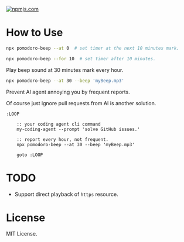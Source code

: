 [![npmjs.com](https://img.shields.io/npm/v/pomodoro-beep)](https://www.npmjs.com/package/pomodoro-beep)



# How to Use

```sh
npx pomodoro-beep --at 0  # set timer at the next 10 minutes mark.
```

```sh
npx pomodoro-beep --for 10  # set timer after 10 minutes.
```


Play beep sound at 30 minutes mark every hour.

```sh
npx pomodoro-beep --at 30 --beep 'myBeep.mp3'
```


Prevent AI agent annoying you by frequent reports.

Of course just ignore pull requests from AI is another solution.

```batch
:LOOP

    :: your coding agent cli command
    my-coding-agent --prompt 'solve GitHub issues.'

    :: report every hour, not frequent.
    npx pomodoro-beep --at 30 --beep 'myBeep.mp3'

    goto :LOOP
```



# TODO

- Support direct playback of `https` resource.



# License

MIT License.
